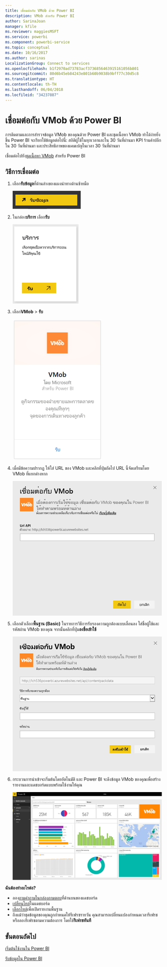 ```yaml
---
title: เชื่อมต่อกับ VMob ด้วย Power BI
description: VMob สำหรับ Power BI
author: SarinaJoan
manager: kfile
ms.reviewer: maggiesMSFT
ms.service: powerbi
ms.component: powerbi-service
ms.topic: conceptual
ms.date: 10/16/2017
ms.author: sarinas
LocalizationGroup: Connect to services
ms.openlocfilehash: b1f2970ad73783acf3736856463915161056b801
ms.sourcegitcommit: 80d6b45eb84243e801b60b9038b9bff77c30d5c8
ms.translationtype: HT
ms.contentlocale: th-TH
ms.lasthandoff: 06/04/2018
ms.locfileid: "34237887"
---
```

# <a name="connect-to-vmob-with-power-bi"></a>เชื่อมต่อกับ VMob ด้วย Power BI
การติดตามและการสำรวจข้อมูล VMob ของคุณด้วย Power BI และชุดเนื้อหา VMob ทำได้ง่ายยิ่งขึ้น Power BI จะเรียกใช้ข้อมูลต่อไปนี้: สถิติผู้ใช้ในทุกเวลาและใน 30 วันที่ผ่านมา KPI ร้านค้าปลีกใน 30 วันที่ผ่านมา และประสิทธิภาพของแคมเปญในเวลา 30 วันที่ผ่านมา

เชื่อมต่อไปยัง[ชุดเนื้อหา VMob](https://app.powerbi.com/getdata/services/vmob) สำหรับ Power BI

## <a name="how-to-connect"></a>วิธีการเชื่อมต่อ
1. เลือก**รับข้อมูล**ที่ด้านล่างของแผงนำทางด้านซ้ายมือ
   
    ![](media/service-connect-to-vmob/getdata.png)
2. ในกล่อง**บริการ** เลือก**รับ**
   
   ![](media/service-connect-to-vmob/services.png)
3. เลือก**VMob** \> **รับ**
   
   ![](media/service-connect-to-vmob/vmob.png)
4. เมื่อมีข้อความปรากฏ ให้ใส่ URL ของ VMob และคลิกที่ปุ่มถัดไป URL นี้จัดเตรียมโดย VMob ที่แยกต่างหาก
   
    ![](media/service-connect-to-vmob/params.png)
5. เลือกตัวเลือก**พื้นฐาน (Basic)** ในรายการวิธีการรับรองความถูกต้องแบบเลื่อนลง ใส่ชื่อผู้ใช้และรหัสผ่าน VMob ของคุณ จากนั้นคลิกที่ปุ่ม**ลงชื่อเข้าใช้**
   
    ![](media/service-connect-to-vmob/creds.png)
6. กระบวนการนำเข้าจะเริ่มต้นโดยอัตโนมัติ และ Power BI จะดึงข้อมูล VMob ของคุณเพื่อสร้างรายงานและแดชบอร์ดแบบพร้อมใช้งานให้คุณ
   
   ![](media/service-connect-to-vmob/dashboard2.png)

**ฉันต้องทำอะไรต่อ?**

* ลอง[ถามคำถามในกล่องถามตอบ](power-bi-q-and-a.md)ที่ด้านบนของแดชบอร์ด
* [เปลี่ยนไทล์](service-dashboard-edit-tile.md)ในแดชบอร์ด
* [เลือกไทล์](service-dashboard-tiles.md)เพื่อเปิดรายงานพื้นฐาน
* ถึงแม้ว่าชุดข้อมูลของคุณถูกกำหนดให้รีเฟรซรายวัน คุณสามารถเปลี่ยนแปลงกำหนดเวลารีเฟรช หรือลองรีเฟรชตามความต้องการ โดยใช้**รีเฟรชทันที**

## <a name="next-steps"></a>ขั้นตอนถัดไป
[เริ่มต้นใช้งานใน Power BI](service-get-started.md)

[รับข้อมูลใน Power BI](service-get-data.md)

